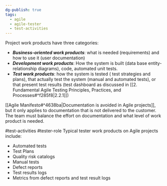```yaml
---
dg-publish: true
tags:
  - agile
  - agile-tester
  - test-activities
---
```

Project work products have three categories:
- ***Business-oriented work products***: what is needed (requirements) and how to use it (user documentation)
- ***Development work products***: How the system is built (data base entity-relationship diagrams), code, automated unit tests.
- ***Test work products***: how the system is tested ( test strategies and plans), that actually test the system (manual and automated tests), or that present test results (test dashboard as discussed in [[2. Fundamental Agile Testing Principles, Practices, and Processes#^f285f8|2.2.1]])

[[Agile Manifesto#^4638ba|Documentation is avoided in Agile projects]], but it only applies to documentation that is not delivered to the customer. The team must balance the effort on documentation and what level of work product is needed.

#test-activities #tester-role 
Typical tester work products on Agile projects include:
- Automated tests
- Test Plans
- Quality risk catalogs
- Manual tests
- Defect reports
- Test results logs
- Metrics from defect reports and test result logs
